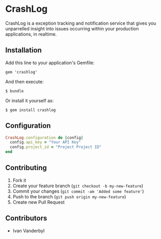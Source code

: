 # CrashLog

CrashLog is a exception tracking and notification service that gives you unparrelled
insight into issues occurring within your production applications, in realtime.

## Installation

Add this line to your application's Gemfile:

    gem 'crashlog'

And then execute:

    $ bundle

Or install it yourself as:

    $ gem install crashlog

## Configuration

```ruby
CrashLog.configuration do |config|
  config.api_key = "Your API Key"
  config.project_id = "Project Project ID"
end
```

## Contributing

1. Fork it
2. Create your feature branch (`git checkout -b my-new-feature`)
3. Commit your changes (`git commit -am 'Added some feature'`)
4. Push to the branch (`git push origin my-new-feature`)
5. Create new Pull Request

## Contributors

- Ivan Vanderbyl
